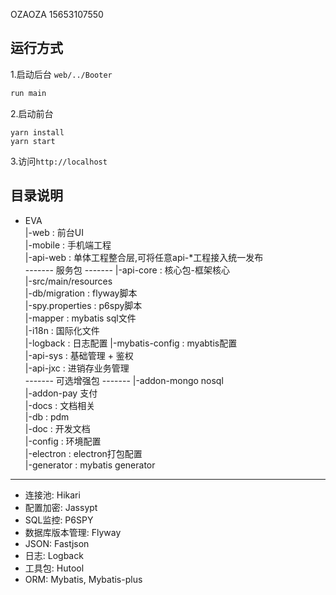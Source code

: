 OZAOZA
15653107550

## 运行方式
1.启动后台 `web/../Booter`
```java
run main
```
2.启动前台
```
yarn install
yarn start
```
3.访问`http://localhost`

## 目录说明

+ EVA   
    |-web : 前台UI   
    |-mobile : 手机端工程  
    |-api-web : 单体工程整合层,可将任意api-*工程接入统一发布   
    ------- 服务包 -------
    |-api-core : 核心包-框架核心    
        |-src/main/resources   
            |-db/migration : flyway脚本   
            |-spy.properties : p6spy脚本   
            |-mapper : mybatis sql文件   
            |-i18n : 国际化文件  
            |-logback : 日志配置
            |-mybatis-config : myabtis配置   
    |-api-sys : 基础管理 + 鉴权   
    |-api-jxc : 进销存业务管理   
    ------- 可选增强包 -------
    |-addon-mongo nosql  
    |-addon-pay 支付   
    |-docs : 文档相关   
        |-db : pdm   
        |-doc : 开发文档   
        |-config : 环境配置   
        |-electron : electron打包配置     
        |-generator : mybatis generator    
        
-----------------------------------------------------------------   

 - 连接池: Hikari
 - 配置加密: Jassypt
 - SQL监控: P6SPY
 - 数据库版本管理: Flyway
 - JSON: Fastjson
 - 日志: Logback
 - 工具包: Hutool
 - ORM: Mybatis, Mybatis-plus